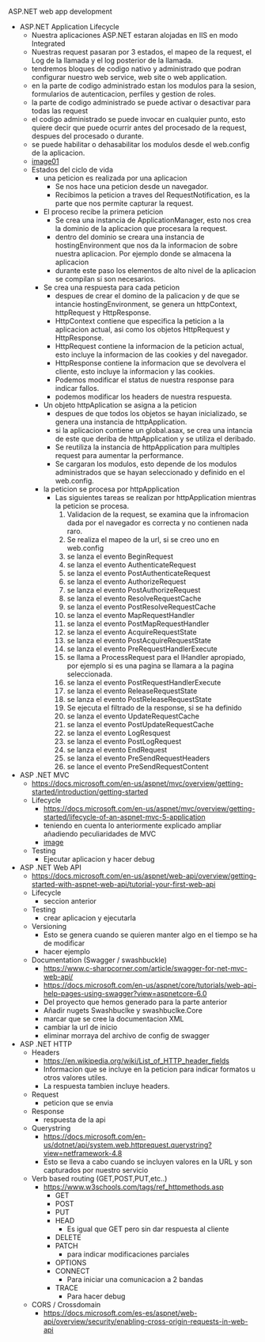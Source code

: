 ASP.NET web app development
- ASP.NET Application Lifecycle
    - Nuestra aplicaciones ASP.NET estaran alojadas en IIS en modo Integrated
    - Nuestras request pasaran por 3 estados, el mapeo de la request, el Log de la llamada y el log posterior de la llamada.
    - tendremos bloques de codigo nativo y administrado que podran configurar nuestro web service, web site o web application.
    - en la parte de codigo administrado estan los modulos para la sesion, formularios de autenticacion, perfiles y gestion de roles.
    - la parte de codigo administrado se puede activar o desactivar para todas las request
    - el codigo administrado se puede invocar en cualquier punto, esto quiere decir que puede ocurrir antes del procesado de la request, despues del procesado o durante.
    - se puede habilitar o dehasabilitar los modulos desde el web.config de la aplicacion.
    - [image01](https://docs.microsoft.com/en-us/previous-versions/aspnet/images/bb470252.apppipeover(en-us,vs.100).png)
    - Estados del ciclo de vida
        - una peticion es realizada por una aplicacion
            - Se nos hace una peticion desde un navegador.
            - Recibimos la peticion a traves del RequestNotification, es la parte que nos permite capturar la request.
        - El proceso recibe la primera peticion
            - Se crea una instancia de ApplicationManager, esto nos crea la dominio de la aplicacion que procesara la request.
            - dentro del dominio se creara una instancia de hostingEnvironment que nos da la informacion de sobre nuestra aplicacion. Por ejemplo donde se almacena la aplicacion
            - durante este paso los elementos de alto nivel de la aplicacion se compilan si son necesarios.
        - Se crea una respuesta para cada peticion
            - despues de crear el domino de la palicacion y de que se intancie hostingEnvironment, se genera un httpContext, httpRequest y HttpResponse.
            - HttpContext contiene que especifica la peticion a la aplicacion actual, asi como los objetos HttpRequest y HttpResponse.
            - HttpRequest contiene la informacion de la peticion actual, esto incluye la informacion de las cookies y del navegador.
            - HttpResponse contiene la informacion que se devolvera el cliente, esto incluye la informacion y las cookies.
            - Podemos modificar el status de nuestra response para indicar fallos.
            - podemos modificar los headers de nuestra respuesta.
        - Un objeto httpAplication se asigna a la peticion
            - despues de que todos los objetos se hayan inicializado, se genera una instancia de httpApplication.
            - si la aplicacion contiene un global.asax, se crea una intancia de este que deriba de httpApplication y se utiliza el deribado.
            - Se reutiliza la instancia de httpApplication para multiples request para aumentar la performance.
            - Se cargaran los modulos, esto depende de los modulos administrados que se hayan seleccionado y definido en el web.config.
        - la peticion se procesa por httpApplication
            - Las siguientes tareas se realizan por httpApplication mientras la peticion se procesa.
                1. Validacion de la request, se examina que la infromacion dada por el navegador es correcta y no contienen nada raro.
                2. Se realiza el mapeo de la url, si se creo uno en web.config
                3. se lanza el evento BeginRequest
                4. se lanza el evento AuthenticateRequest
                5. se lanza el evento PostAuthenticateRequest
                6. se lanza el evento AuthorizeRequest
                7. se lanza el evento PostAuthorizeRequest
                8. se lanza el evento ResolveRequestCache
                9. se lanza el evento PostResolveRequestCache
                10. se lanza el evento MapRequestHandler
                11. se lanza el evento PostMapRequestHandler
                12. se lanza el evento AcquireRequestState
                13. se lanza el evento PostAcquireRequestState
                14. se lanza el evento PreRequestHandlerExecute
                15. se llama a ProcessRequest para el IHandler apropiado, por ejemplo si es una pagina se llamara a la pagina seleccionada.
                16. se lanza el evento PostRequestHandlerExecute
                17. se lanza el evento ReleaseRequestState
                18. se lanza el evento PostReleaseRequestState
                19. Se ejecuta el filtrado de la response, si se ha definido
                20. se lanza el evento UpdateRequestCache
                21. se lanza el evento PostUpdateRequestCache
                22. se lanza el evento LogResquest
                23. se lanza el evento PostLogRequest
                24. se lanza el evento EndRequest
                25. se lanza el evento PreSendRequestHeaders
                26. se lance el evento PreSendRequestContent
- ASP .NET MVC
    - https://docs.microsoft.com/en-us/aspnet/mvc/overview/getting-started/introduction/getting-started
    - Lifecycle
        - https://docs.microsoft.com/en-us/aspnet/mvc/overview/getting-started/lifecycle-of-an-aspnet-mvc-5-application
        - teniendo en cuenta lo anteriormente explicado ampliar añadiendo peculiaridades de MVC
        - [image](https://docs.microsoft.com/en-us/aspnet/mvc/overview/getting-started/lifecycle-of-an-aspnet-mvc-5-application/_static/image1.jpg)
    - Testing
        - Ejecutar aplicacion y hacer debug
- ASP .NET Web API
    - https://docs.microsoft.com/en-us/aspnet/web-api/overview/getting-started-with-aspnet-web-api/tutorial-your-first-web-api
    - Lifecycle
        - seccion anterior
    - Testing
        - crear aplicacion y ejecutarla
    - Versioning
        - Esto se genera cuando se quieren manter algo en el tiempo se ha de modificar
        - hacer ejemplo
    - Documentation (Swagger / swashbuckle)
        - https://www.c-sharpcorner.com/article/swagger-for-net-mvc-web-api/
        - https://docs.microsoft.com/en-us/aspnet/core/tutorials/web-api-help-pages-using-swagger?view=aspnetcore-6.0
        - Del proyecto que hemos generado para la parte anterior
        - Añadir nugets Swashbuclke y swashbuclke.Core
        - marcar que se cree la documentacion XML
        - cambiar la url de inicio
        - eliminar morraya del archivo de config de swagger
- ASP .NET HTTP
    - Headers
        - https://en.wikipedia.org/wiki/List_of_HTTP_header_fields
        - Informacion que se incluye en la peticion para indicar formatos u otros valores utiles.
        - La respuesta tambien incluye headers.
    - Request
        - peticion que se envia
    - Response
        - respuesta de la api
    - Querystring
        - https://docs.microsoft.com/en-us/dotnet/api/system.web.httprequest.querystring?view=netframework-4.8
        - Esto se lleva a cabo cuando se incluyen valores en la URL y son capturados por nuestro servicio
    - Verb based routing (GET,POST,PUT,etc..)
        - https://www.w3schools.com/tags/ref_httpmethods.asp
            - GET
            - POST
            - PUT
            - HEAD
                - Es igual que GET pero sin dar respuesta al cliente
            - DELETE
            - PATCH
                - para indicar modificaciones parciales
            - OPTIONS
            - CONNECT
                - Para iniciar una comunicacion a 2 bandas
            - TRACE
                - Para hacer debug
    - CORS / Crossdomain
        - https://docs.microsoft.com/es-es/aspnet/web-api/overview/security/enabling-cross-origin-requests-in-web-api